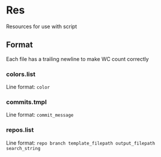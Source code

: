 # Res
Resources for use with script

## Format
Each file has a trailing newline to make WC count correctly

### colors.list
Line format: `color`
### commits.tmpl
Line format: `commit_message`
### repos.list
Line format: `repo branch template_filepath output_filepath search_string`

